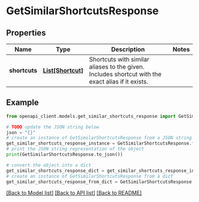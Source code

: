 # GetSimilarShortcutsResponse


## Properties

Name | Type | Description | Notes
------------ | ------------- | ------------- | -------------
**shortcuts** | [**List[Shortcut]**](Shortcut.md) | Shortcuts with similar aliases to the given. Includes shortcut with the exact alias if it exists. | 

## Example

```python
from openapi_client.models.get_similar_shortcuts_response import GetSimilarShortcutsResponse

# TODO update the JSON string below
json = "{}"
# create an instance of GetSimilarShortcutsResponse from a JSON string
get_similar_shortcuts_response_instance = GetSimilarShortcutsResponse.from_json(json)
# print the JSON string representation of the object
print(GetSimilarShortcutsResponse.to_json())

# convert the object into a dict
get_similar_shortcuts_response_dict = get_similar_shortcuts_response_instance.to_dict()
# create an instance of GetSimilarShortcutsResponse from a dict
get_similar_shortcuts_response_from_dict = GetSimilarShortcutsResponse.from_dict(get_similar_shortcuts_response_dict)
```
[[Back to Model list]](../README.md#documentation-for-models) [[Back to API list]](../README.md#documentation-for-api-endpoints) [[Back to README]](../README.md)


